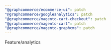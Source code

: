 ```yaml
---
"@graphcommerce/ecommerce-ui": patch
"@graphcommerce/googleanalytics": patch
"@graphcommerce/magento-cart-checkout": patch
"@graphcommerce/magento-cart": patch
"@graphcommerce/magento-graphcms": patch
---
```


Feature/analytics
